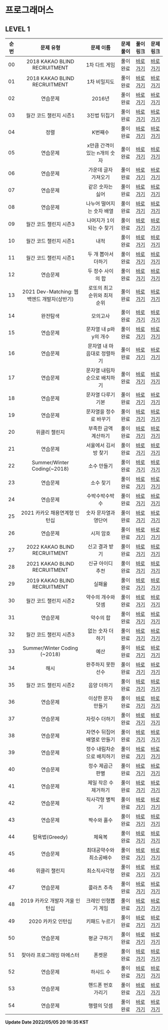 # 프로그래머스
## LEVEL 1

| 순번 | 문제 유형 | 문제 이름 | 문제 풀이 | 풀이 링크 | 문제 링크 |
| :--: |:--: |:--: |:--: |:--: |:--: |
|00|2018 KAKAO BLIND RECRUITMENT|1차 다트 게임|풀이완료|[바로가기](https://github.com/westreed/ProgrammersAlgorithm/blob/main/Programmers/lv1/1%EC%B0%A8%20%EB%8B%A4%ED%8A%B8%20%EA%B2%8C%EC%9E%84.py)|[바로가기](https://programmers.co.kr/learn/courses/30/lessons/17682)|
|01|2018 KAKAO BLIND RECRUITMENT|1차 비밀지도|풀이완료|[바로가기](https://github.com/westreed/ProgrammersAlgorithm/blob/main/Programmers/lv1/1%EC%B0%A8%20%EB%B9%84%EB%B0%80%EC%A7%80%EB%8F%84.py)|[바로가기](https://programmers.co.kr/learn/courses/30/lessons/17681)|
|02|연습문제|2016년|풀이완료|[바로가기](https://github.com/westreed/ProgrammersAlgorithm/blob/main/Programmers/lv1/2016%EB%85%84.py)|[바로가기](https://programmers.co.kr/learn/courses/30/lessons/12901)|
|03|월간 코드 챌린지 시즌1|3진법 뒤집기|풀이완료|[바로가기](https://github.com/westreed/ProgrammersAlgorithm/blob/main/Programmers/lv1/3%EC%A7%84%EB%B2%95%20%EB%92%A4%EC%A7%91%EA%B8%B0.py)|[바로가기](https://programmers.co.kr/learn/courses/30/lessons/68935)|
|04|정렬|K번째수|풀이완료|[바로가기](https://github.com/westreed/ProgrammersAlgorithm/blob/main/Programmers/lv1/K%EB%B2%88%EC%A7%B8%EC%88%98.py)|[바로가기](https://programmers.co.kr/learn/courses/30/lessons/42748)|
|05|연습문제|x만큼 간격이 있는 n개의 숫자|풀이완료|[바로가기](https://github.com/westreed/ProgrammersAlgorithm/blob/main/Programmers/lv1/x%EB%A7%8C%ED%81%BC%20%EA%B0%84%EA%B2%A9%EC%9D%B4%20%EC%9E%88%EB%8A%94%20n%EA%B0%9C%EC%9D%98%20%EC%88%AB%EC%9E%90.py)|[바로가기](https://programmers.co.kr/learn/courses/30/lessons/12954)|
|06|연습문제|가운데 글자 가져오기|풀이완료|[바로가기](https://github.com/westreed/ProgrammersAlgorithm/blob/main/Programmers/lv1/%EA%B0%80%EC%9A%B4%EB%8D%B0%20%EA%B8%80%EC%9E%90%20%EA%B0%80%EC%A0%B8%EC%98%A4%EA%B8%B0.py)|[바로가기](https://programmers.co.kr/learn/courses/30/lessons/12903)|
|07|연습문제|같은 숫자는 싫어|풀이완료|[바로가기](https://github.com/westreed/ProgrammersAlgorithm/blob/main/Programmers/lv1/%EA%B0%99%EC%9D%80%20%EC%88%AB%EC%9E%90%EB%8A%94%20%EC%8B%AB%EC%96%B4.py)|[바로가기](https://programmers.co.kr/learn/courses/30/lessons/12906)|
|08|연습문제|나누어 떨어지는 숫자 배열|풀이완료|[바로가기](https://github.com/westreed/ProgrammersAlgorithm/blob/main/Programmers/lv1/%EB%82%98%EB%88%84%EC%96%B4%20%EB%96%A8%EC%96%B4%EC%A7%80%EB%8A%94%20%EC%88%AB%EC%9E%90%20%EB%B0%B0%EC%97%B4.py)|[바로가기](https://programmers.co.kr/learn/courses/30/lessons/12910)|
|09|월간 코드 챌린지 시즌3|나머지가 1이 되는 수 찾기|풀이완료|[바로가기](https://github.com/westreed/ProgrammersAlgorithm/blob/main/Programmers/lv1/%EB%82%98%EB%A8%B8%EC%A7%80%EA%B0%80%201%EC%9D%B4%20%EB%90%98%EB%8A%94%20%EC%88%98%20%EC%B0%BE%EA%B8%B0.py)|[바로가기](https://programmers.co.kr/learn/courses/30/lessons/87389)|
|10|월간 코드 챌린지 시즌1|내적|풀이완료|[바로가기](https://github.com/westreed/ProgrammersAlgorithm/blob/main/Programmers/lv1/%EB%82%B4%EC%A0%81.py)|[바로가기](https://programmers.co.kr/learn/courses/30/lessons/70128)|
|11|월간 코드 챌린지 시즌1|두 개 뽑아서 더하기|풀이완료|[바로가기](https://github.com/westreed/ProgrammersAlgorithm/blob/main/Programmers/lv1/%EB%91%90%20%EA%B0%9C%20%EB%BD%91%EC%95%84%EC%84%9C%20%EB%8D%94%ED%95%98%EA%B8%B0.py)|[바로가기](https://programmers.co.kr/learn/courses/30/lessons/68644)|
|12|연습문제|두 정수 사이의 합|풀이완료|[바로가기](https://github.com/westreed/ProgrammersAlgorithm/blob/main/Programmers/lv1/%EB%91%90%20%EC%A0%95%EC%88%98%20%EC%82%AC%EC%9D%B4%EC%9D%98%20%ED%95%A9.py)|[바로가기](https://programmers.co.kr/learn/courses/30/lessons/12912)|
|13|2021 Dev-Matching: 웹 백엔드 개발자(상반기)|로또의 최고 순위와 최저 순위|풀이완료|[바로가기](https://github.com/westreed/ProgrammersAlgorithm/blob/main/Programmers/lv1/%EB%A1%9C%EB%98%90%EC%9D%98%20%EC%B5%9C%EA%B3%A0%20%EC%88%9C%EC%9C%84%EC%99%80%20%EC%B5%9C%EC%A0%80%20%EC%88%9C%EC%9C%84.py)|[바로가기](https://programmers.co.kr/learn/courses/30/lessons/77484?language=python3)|
|14|완전탐색|모의고사|풀이완료|[바로가기](https://github.com/westreed/ProgrammersAlgorithm/blob/main/Programmers/lv1/%EB%AA%A8%EC%9D%98%EA%B3%A0%EC%82%AC.py)|[바로가기](https://programmers.co.kr/learn/courses/30/lessons/42840)|
|15|연습문제|문자열 내 p와 y의 개수|풀이완료|[바로가기](https://github.com/westreed/ProgrammersAlgorithm/blob/main/Programmers/lv1/%EB%AC%B8%EC%9E%90%EC%97%B4%20%EB%82%B4%20p%EC%99%80%20y%EC%9D%98%20%EA%B0%9C%EC%88%98.py)|[바로가기](https://programmers.co.kr/learn/courses/30/lessons/12916)|
|16|연습문제|문자열 내 마음대로 정렬하기|풀이완료|[바로가기](https://github.com/westreed/ProgrammersAlgorithm/blob/main/Programmers/lv1/%EB%AC%B8%EC%9E%90%EC%97%B4%20%EB%82%B4%20%EB%A7%88%EC%9D%8C%EB%8C%80%EB%A1%9C%20%EC%A0%95%EB%A0%AC%ED%95%98%EA%B8%B0.py)|[바로가기](https://programmers.co.kr/learn/courses/30/lessons/12915)|
|17|연습문제|문자열 내림차순으로 배치하기|풀이완료|[바로가기](https://github.com/westreed/ProgrammersAlgorithm/blob/main/Programmers/lv1/%EB%AC%B8%EC%9E%90%EC%97%B4%20%EB%82%B4%EB%A6%BC%EC%B0%A8%EC%88%9C%EC%9C%BC%EB%A1%9C%20%EB%B0%B0%EC%B9%98%ED%95%98%EA%B8%B0.py)|[바로가기](https://programmers.co.kr/learn/courses/30/lessons/12917)|
|18|연습문제|문자열 다루기 기본|풀이완료|[바로가기](https://github.com/westreed/ProgrammersAlgorithm/blob/main/Programmers/lv1/%EB%AC%B8%EC%9E%90%EC%97%B4%20%EB%8B%A4%EB%A3%A8%EA%B8%B0%20%EA%B8%B0%EB%B3%B8.py)|[바로가기](https://programmers.co.kr/learn/courses/30/lessons/12918)|
|19|연습문제|문자열을 정수로 바꾸기|풀이완료|[바로가기](https://github.com/westreed/ProgrammersAlgorithm/blob/main/Programmers/lv1/%EB%AC%B8%EC%9E%90%EC%97%B4%EC%9D%84%20%EC%A0%95%EC%88%98%EB%A1%9C%20%EB%B0%94%EA%BE%B8%EA%B8%B0.py)|[바로가기](https://programmers.co.kr/learn/courses/30/lessons/12925)|
|20|위클리 챌린지|부족한 금액 계산하기|풀이완료|[바로가기](https://github.com/westreed/ProgrammersAlgorithm/blob/main/Programmers/lv1/%EB%B6%80%EC%A1%B1%ED%95%9C%20%EA%B8%88%EC%95%A1%20%EA%B3%84%EC%82%B0%ED%95%98%EA%B8%B0.py)|[바로가기](https://programmers.co.kr/learn/courses/30/lessons/82612)|
|21|연습문제|서울에서 김서방 찾기|풀이완료|[바로가기](https://github.com/westreed/ProgrammersAlgorithm/blob/main/Programmers/lv1/%EC%84%9C%EC%9A%B8%EC%97%90%EC%84%9C%20%EA%B9%80%EC%84%9C%EB%B0%A9%20%EC%B0%BE%EA%B8%B0.py)|[바로가기](https://programmers.co.kr/learn/courses/30/lessons/12919)|
|22|Summer/Winter Coding(~2018)|소수 만들기|풀이완료|[바로가기](https://github.com/westreed/ProgrammersAlgorithm/blob/main/Programmers/lv1/%EC%86%8C%EC%88%98%20%EB%A7%8C%EB%93%A4%EA%B8%B0.py)|[바로가기](https://programmers.co.kr/learn/courses/30/lessons/12977)|
|23|연습문제|소수 찾기|풀이완료|[바로가기](https://github.com/westreed/ProgrammersAlgorithm/blob/main/Programmers/lv1/%EC%86%8C%EC%88%98%20%EC%B0%BE%EA%B8%B0.py)|[바로가기](https://programmers.co.kr/learn/courses/30/lessons/12921)|
|24|연습문제|수박수박수박수|풀이완료|[바로가기](https://github.com/westreed/ProgrammersAlgorithm/blob/main/Programmers/lv1/%EC%88%98%EB%B0%95%EC%88%98%EB%B0%95%EC%88%98%EB%B0%95%EC%88%98.py)|[바로가기](https://programmers.co.kr/learn/courses/30/lessons/12922)|
|25|2021 카카오 채용연계형 인턴십|숫자 문자열과 영단어|풀이완료|[바로가기](https://github.com/westreed/ProgrammersAlgorithm/blob/main/Programmers/lv1/%EC%88%AB%EC%9E%90%20%EB%AC%B8%EC%9E%90%EC%97%B4%EA%B3%BC%20%EC%98%81%EB%8B%A8%EC%96%B4.py)|[바로가기](https://programmers.co.kr/learn/courses/30/lessons/81301)|
|26|연습문제|시저 암호|풀이완료|[바로가기](https://github.com/westreed/ProgrammersAlgorithm/blob/main/Programmers/lv1/%EC%8B%9C%EC%A0%80%20%EC%95%94%ED%98%B8.py)|[바로가기](https://programmers.co.kr/learn/courses/30/lessons/12926)|
|27|2022 KAKAO BLIND RECRUITMENT|신고 결과 받기|풀이완료|[바로가기](https://github.com/westreed/ProgrammersAlgorithm/blob/main/Programmers/lv1/%EC%8B%A0%EA%B3%A0%20%EA%B2%B0%EA%B3%BC%20%EB%B0%9B%EA%B8%B0.py)|[바로가기](https://programmers.co.kr/learn/courses/30/lessons/92334)|
|28|2021 KAKAO BLIND RECRUITMENT|신규 아이디 추천|풀이완료|[바로가기](https://github.com/westreed/ProgrammersAlgorithm/blob/main/Programmers/lv1/%EC%8B%A0%EA%B7%9C%20%EC%95%84%EC%9D%B4%EB%94%94%20%EC%B6%94%EC%B2%9C.py)|[바로가기](https://programmers.co.kr/learn/courses/30/lessons/72410)|
|29|2019 KAKAO BLIND RECRUITMENT|실패율|풀이완료|[바로가기](https://github.com/westreed/ProgrammersAlgorithm/blob/main/Programmers/lv1/%EC%8B%A4%ED%8C%A8%EC%9C%A8.py)|[바로가기](https://programmers.co.kr/learn/courses/30/lessons/42889)|
|30|월간 코드 챌린지 시즌2|약수의 개수와 덧셈|풀이완료|[바로가기](https://github.com/westreed/ProgrammersAlgorithm/blob/main/Programmers/lv1/%EC%95%BD%EC%88%98%EC%9D%98%20%EA%B0%9C%EC%88%98%EC%99%80%20%EB%8D%A7%EC%85%88.py)|[바로가기](https://programmers.co.kr/learn/courses/30/lessons/77884)|
|31|연습문제|약수의 합|풀이완료|[바로가기](https://github.com/westreed/ProgrammersAlgorithm/blob/main/Programmers/lv1/%EC%95%BD%EC%88%98%EC%9D%98%20%ED%95%A9.py)|[바로가기](https://programmers.co.kr/learn/courses/30/lessons/12928)|
|32|월간 코드 챌린지 시즌3|없는 숫자 더하기|풀이완료|[바로가기](https://github.com/westreed/ProgrammersAlgorithm/blob/main/Programmers/lv1/%EC%97%86%EB%8A%94%20%EC%88%AB%EC%9E%90%20%EB%8D%94%ED%95%98%EA%B8%B0.py)|[바로가기](https://programmers.co.kr/learn/courses/30/lessons/86051)|
|33|Summer/Winter Coding (~2018)|예산|풀이완료|[바로가기](https://github.com/westreed/ProgrammersAlgorithm/blob/main/Programmers/lv1/%EC%98%88%EC%82%B0.py)|[바로가기](https://programmers.co.kr/learn/courses/30/lessons/12982)|
|34|해시|완주하지 못한 선수|풀이완료|[바로가기](https://github.com/westreed/ProgrammersAlgorithm/blob/main/Programmers/lv1/%EC%99%84%EC%A3%BC%ED%95%98%EC%A7%80%20%EB%AA%BB%ED%95%9C%20%EC%84%A0%EC%88%98.py)|[바로가기](https://programmers.co.kr/learn/courses/30/lessons/42576)|
|35|월간 코드 챌린지 시즌2|음양 더하기|풀이완료|[바로가기](https://github.com/westreed/ProgrammersAlgorithm/blob/main/Programmers/lv1/%EC%9D%8C%EC%96%91%20%EB%8D%94%ED%95%98%EA%B8%B0.py)|[바로가기](https://programmers.co.kr/learn/courses/30/lessons/76501)|
|36|연습문제|이상한 문자 만들기|풀이완료|[바로가기](https://github.com/westreed/ProgrammersAlgorithm/blob/main/Programmers/lv1/%EC%9D%B4%EC%83%81%ED%95%9C%20%EB%AC%B8%EC%9E%90%20%EB%A7%8C%EB%93%A4%EA%B8%B0.py)|[바로가기](https://programmers.co.kr/learn/courses/30/lessons/12930)|
|37|연습문제|자릿수 더하기|풀이완료|[바로가기](https://github.com/westreed/ProgrammersAlgorithm/blob/main/Programmers/lv1/%EC%9E%90%EB%A6%BF%EC%88%98%20%EB%8D%94%ED%95%98%EA%B8%B0.py)|[바로가기](https://programmers.co.kr/learn/courses/30/lessons/12931)|
|38|연습문제|자연수 뒤집어 배열로 만들기|풀이완료|[바로가기](https://github.com/westreed/ProgrammersAlgorithm/blob/main/Programmers/lv1/%EC%9E%90%EC%97%B0%EC%88%98%20%EB%92%A4%EC%A7%91%EC%96%B4%20%EB%B0%B0%EC%97%B4%EB%A1%9C%20%EB%A7%8C%EB%93%A4%EA%B8%B0.py)|[바로가기](https://programmers.co.kr/learn/courses/30/lessons/12932)|
|39|연습문제|정수 내림차순으로 배치하기|풀이완료|[바로가기](https://github.com/westreed/ProgrammersAlgorithm/blob/main/Programmers/lv1/%EC%A0%95%EC%88%98%20%EB%82%B4%EB%A6%BC%EC%B0%A8%EC%88%9C%EC%9C%BC%EB%A1%9C%20%EB%B0%B0%EC%B9%98%ED%95%98%EA%B8%B0.py)|[바로가기](https://programmers.co.kr/learn/courses/30/lessons/12933)|
|40|연습문제|정수 제곱근 판별|풀이완료|[바로가기](https://github.com/westreed/ProgrammersAlgorithm/blob/main/Programmers/lv1/%EC%A0%95%EC%88%98%20%EC%A0%9C%EA%B3%B1%EA%B7%BC%20%ED%8C%90%EB%B3%84.py)|[바로가기](https://programmers.co.kr/learn/courses/30/lessons/12934)|
|41|연습문제|제일 작은 수 제거하기|풀이완료|[바로가기](https://github.com/westreed/ProgrammersAlgorithm/blob/main/Programmers/lv1/%EC%A0%9C%EC%9D%BC%20%EC%9E%91%EC%9D%80%20%EC%88%98%20%EC%A0%9C%EA%B1%B0%ED%95%98%EA%B8%B0.py)|[바로가기](https://programmers.co.kr/learn/courses/30/lessons/12935)|
|42|연습문제|직사각형 별찍기|풀이완료|[바로가기](https://github.com/westreed/ProgrammersAlgorithm/blob/main/Programmers/lv1/%EC%A7%81%EC%82%AC%EA%B0%81%ED%98%95%20%EB%B3%84%EC%B0%8D%EA%B8%B0.py)|[바로가기](https://programmers.co.kr/learn/courses/30/lessons/12969)|
|43|연습문제|짝수와 홀수|풀이완료|[바로가기](https://github.com/westreed/ProgrammersAlgorithm/blob/main/Programmers/lv1/%EC%A7%9D%EC%88%98%EC%99%80%20%ED%99%80%EC%88%98.py)|[바로가기](https://programmers.co.kr/learn/courses/30/lessons/12937)|
|44|탐욕법(Greedy)|체육복|풀이완료|[바로가기](https://github.com/westreed/ProgrammersAlgorithm/blob/main/Programmers/lv1/%EC%B2%B4%EC%9C%A1%EB%B3%B5.py)|[바로가기](https://programmers.co.kr/learn/courses/30/lessons/42862)|
|45|연습문제|최대공약수와 최소공배수|풀이완료|[바로가기](https://github.com/westreed/ProgrammersAlgorithm/blob/main/Programmers/lv1/%EC%B5%9C%EB%8C%80%EA%B3%B5%EC%95%BD%EC%88%98%EC%99%80%20%EC%B5%9C%EC%86%8C%EA%B3%B5%EB%B0%B0%EC%88%98.py)|[바로가기](https://programmers.co.kr/learn/courses/30/lessons/12940)|
|46|위클리 챌린지|최소직사각형|풀이완료|[바로가기](https://github.com/westreed/ProgrammersAlgorithm/blob/main/Programmers/lv1/%EC%B5%9C%EC%86%8C%EC%A7%81%EC%82%AC%EA%B0%81%ED%98%95.py)|[바로가기](https://programmers.co.kr/learn/courses/30/lessons/86491)|
|47|연습문제|콜라츠 추측|풀이완료|[바로가기](https://github.com/westreed/ProgrammersAlgorithm/blob/main/Programmers/lv1/%EC%BD%9C%EB%9D%BC%EC%B8%A0%20%EC%B6%94%EC%B8%A1.py)|[바로가기](https://programmers.co.kr/learn/courses/30/lessons/12943)|
|48|2019 카카오 개발자 겨울 인턴십|크레인 인형뽑기 게임|풀이완료|[바로가기](https://github.com/westreed/ProgrammersAlgorithm/blob/main/Programmers/lv1/%ED%81%AC%EB%A0%88%EC%9D%B8%20%EC%9D%B8%ED%98%95%EB%BD%91%EA%B8%B0%20%EA%B2%8C%EC%9E%84.py)|[바로가기](https://programmers.co.kr/learn/courses/30/lessons/64061)|
|49|2020 카카오 인턴십|키패드 누르기|풀이완료|[바로가기](https://github.com/westreed/ProgrammersAlgorithm/blob/main/Programmers/lv1/%ED%82%A4%ED%8C%A8%EB%93%9C%20%EB%88%84%EB%A5%B4%EA%B8%B0.py)|[바로가기](https://programmers.co.kr/learn/courses/30/lessons/67256)|
|50|연습문제|평균 구하기|풀이완료|[바로가기](https://github.com/westreed/ProgrammersAlgorithm/blob/main/Programmers/lv1/%ED%8F%89%EA%B7%A0%20%EA%B5%AC%ED%95%98%EA%B8%B0.py)|[바로가기](https://programmers.co.kr/learn/courses/30/lessons/12944)|
|51|찾아라 프로그래밍 마에스터|폰켓몬|풀이완료|[바로가기](https://github.com/westreed/ProgrammersAlgorithm/blob/main/Programmers/lv1/%ED%8F%B0%EC%BC%93%EB%AA%AC.py)|[바로가기](https://programmers.co.kr/learn/courses/30/lessons/1845)|
|52|연습문제|하샤드 수|풀이완료|[바로가기](https://github.com/westreed/ProgrammersAlgorithm/blob/main/Programmers/lv1/%ED%95%98%EC%83%A4%EB%93%9C%20%EC%88%98.py)|[바로가기](https://programmers.co.kr/learn/courses/30/lessons/12947)|
|53|연습문제|핸드폰 번호 가리기|풀이완료|[바로가기](https://github.com/westreed/ProgrammersAlgorithm/blob/main/Programmers/lv1/%ED%95%B8%EB%93%9C%ED%8F%B0%20%EB%B2%88%ED%98%B8%20%EA%B0%80%EB%A6%AC%EA%B8%B0.py)|[바로가기](https://programmers.co.kr/learn/courses/30/lessons/12948)|
|54|연습문제|행렬의 덧셈|풀이완료|[바로가기](https://github.com/westreed/ProgrammersAlgorithm/blob/main/Programmers/lv1/%ED%96%89%EB%A0%AC%EC%9D%98%20%EB%8D%A7%EC%85%88.py)|[바로가기](https://programmers.co.kr/learn/courses/30/lessons/12950)|


**Update Date 2022/05/05 20:16:35 KST**

